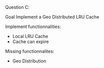 Question C:

Goal Implement a Geo Distributed LRU Cache

Implement functionnalities: 
- Local LRU Cache
- Cache can expire

Missing functionnalites:
- Geo Distribution